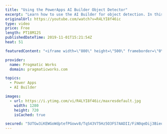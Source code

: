 ```yaml
---
title: "Using the PowerApps AI Builder Object Detector"
excerpt: "Learn how to use the AI Builder for object detection. In this app build project, you'll see how to do automatic inventory by just taking pictures of what you want to inventory in PowerApps or Microsoft Flow.  Check out our great training at https://www.pragmaticworkstraining.com.   We love to build apps"
originalUrl: https://youtube.com/watch?v=R4LYI8f46ic
type: video
price: Free
length: PT18M12S
publishedDateTime: 2019-11-01T15:21:54Z
heat: 51

featuredContent: "<iframe width=\"800\" height=\"500\" frameborder=\"0\" src=\"https://www.youtube.com/embed/R4LYI8f46ic\" allow=\"accelerometer; autoplay; encrypted-media; gyroscope; picture-in-picture\" allowfullscreen></iframe>"

provider:
  name: Progmatic Works
  domain: pragmaticworks.com

topics:
  - Power Apps
  - AI Builder

images:
  - url: https://i.ytimg.com/vi/R4LYI8f46ic/maxresdefault.jpg
    width: 1280
    height: 720
    isCached: true

secured: "5UTGw3iKEWGoWdptefPGowv8/TqS43V75Hz5O3FS7AADII/FiN0qeDij3BieouujBL2HbUsUZrWyD+Yhk7IKruWD/NPUiH5VQ1x/2OzoenM3uWE42LYUsOhVt97lG8hZuKAjUMOxme50LT3J5CQCSHuZJ5ePDnnq0g1YatYlbrB6BO17HKwZWxdE0UfxoliejPncAjR9m2M/p64F3do5F4S+r2WgL8jzvUm4qah7W5zJuMQzhg0G8ESq2HsHJkk4KbOp5iEdjHae9pFgEbXSzUP6E7BDyQ4jejz2WqFTMGjg3vmoqC8Y8k+NFhWJI+sGmE47z6WdzlopLDerdgYFb0pPZCGgTdTPpkUoDxff1J3sbBaZ573xydnzzAwvzMBSk6eOmmZqvtst0lB1gVHk7W89gIZK9uh5GCG3edkSM/0=;cc+JlGPiE8j1qlRM9ZnOew=="
---
```


